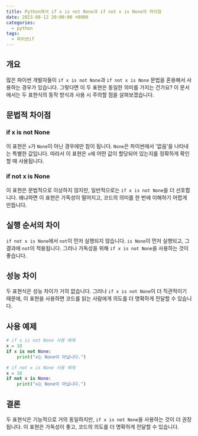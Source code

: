 ```yaml
---
title: Python에서 if x is not None과 if not x is None의 차이점
date: 2023-08-12 20:00:00 +0900
categories:
  - python
tags:
  - 파이썬if
---
```


## 개요
많은 파이썬 개발자들이 `if x is not None`과 `if not x is None` 문법을 혼용해서 사용하는 경우가 있습니다. 그렇다면 이 두 표현은 동일한 의미를 가지는 건가요? 이 문서에서는 두 표현식의 동작 방식과 사용 시 주의할 점을 살펴보겠습니다.

## 문법적 차이점

### if x is not None
이 표현은 `x`가 `None`이 아닌 경우에만 참이 됩니다. `None`은 파이썬에서 '없음'을 나타내는 특별한 값입니다. 따라서 이 표현은 `x`에 어떤 값이 할당되어 있는지를 정확하게 확인할 때 사용됩니다.

### if not x is None
이 표현은 문법적으로 이상하지 않지만, 일반적으로는 `if x is not None`을 더 선호합니다. 왜냐하면 이 표현은 가독성이 떨어지고, 코드의 의미를 한 번에 이해하기 어렵게 만듭니다.

## 실행 순서의 차이
`if not x is None`에서 `not`이 먼저 실행되지 않습니다. `is None`이 먼저 실행되고, 그 결과에 `not`이 적용됩니다. 그러나 가독성을 위해 `if x is not None`을 사용하는 것이 좋습니다.

## 성능 차이
두 표현식은 성능 차이가 거의 없습니다. 그러나 `if x is not None`이 더 직관적이기 때문에, 이 표현을 사용하면 코드를 읽는 사람에게 의도를 더 명확하게 전달할 수 있습니다.

## 사용 예제

```python
# if x is not None 사용 예제
x = 10
if x is not None:
    print("x는 None이 아닙니다.")

# if not x is None 사용 예제
x = 10
if not x is None:
    print("x는 None이 아닙니다.")
```

## 결론
두 표현식은 기능적으로 거의 동일하지만, `if x is not None`을 사용하는 것이 더 권장됩니다. 이 표현은 가독성이 좋고, 코드의 의도를 더 명확하게 전달할 수 있습니다.